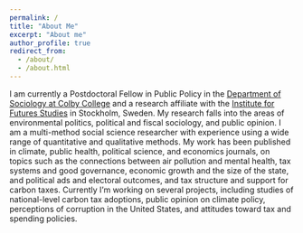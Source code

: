 ```yaml
---
permalink: /
title: "About Me"
excerpt: "About me"
author_profile: true
redirect_from: 
  - /about/
  - /about.html
---
```


I am currently a Postdoctoral Fellow in Public Policy in the [Department of Sociology at Colby College](https://www.colby.edu/people/people-directory/steven-karceski/) and a research affiliate with the [Institute for Futures Studies](https://www.iffs.se/en/) in Stockholm, Sweden. My research falls into the areas of environmental politics, political and fiscal sociology, and public opinion. I am a multi-method social science researcher with experience using a wide range of quantitative and qualitative methods. My work has been published in climate, public health, political science, and economics journals, on topics such as the connections between air pollution and mental health, tax systems and good governance, economic growth and the size of the state, and political ads and electoral outcomes, and tax structure and support for carbon taxes. Currently I’m working on several projects, including studies of national-level carbon tax adoptions, public opinion on climate policy, perceptions of corruption in the United States, and attitudes toward tax and spending policies.
